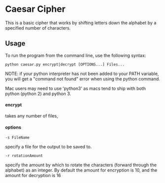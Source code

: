 # Caesar Cipher
This is a basic cipher that works by shifting letters down the alphabet by a specified number of characters.

## Usage
To run the program from the command line, use the following syntax:
```
python caesar.py encrypt|decrypt [OPTIONS...] Files... 
```

NOTE: if your python interpreter has not been added to your PATH variable, you will get a "command not found" error when using the python command. 

Mac users may need to use 'python3' as macs tend to ship with both python (python 2) and python 3.
#### encrypt
takes any number of files, 

#### options
```
-s FileName
```
specify a file for the output to be saved to.
```
-r rotationAmount
```
specify the amount by which to rotate the characters (forward through the alphabet) as an integer. By
default the amount for encryption is 10, and the amount for decryption is 16